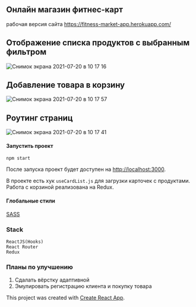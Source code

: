 ## Онлайн магазин фитнес-карт

рабочая версия сайта https://fitness-market-app.herokuapp.com/

## Отображение списка продуктов с выбранным фильтром
![Снимок экрана 2021-07-20 в 10 17 16](https://user-images.githubusercontent.com/64001891/126278954-661bb9db-e098-4f81-b567-5edc603ada01.png)

## Добавление товара в корзину

![Снимок экрана 2021-07-20 в 10 17 57](https://user-images.githubusercontent.com/64001891/126279057-303af99a-5005-4ca1-b30c-ebde0fdbe9b7.png)


## Роутинг страниц

![Снимок экрана 2021-07-20 в 10 17 41](https://user-images.githubusercontent.com/64001891/126279107-ddad8705-f240-4629-ac4f-b31459e12b46.png)


#### Запустить проект
```shell
npm start
```

После запуска проект будет доступен на [http://localhost:3000](http://localhost:3000).

В проекте есть хук `useCardList.js` для загрузки карточек с продуктами. Работа с корзиной реализована на Redux.


#### Глобальные стили

[SASS](https://sass-lang.com/)


### Stack
```shell
ReactJS(Hooks)
React Router
Redux
```

### Планы по улучшению

1. Сдалать вёрстку адаптивной
2. Эмулировать регистрацию клиента и покупку товара


This project was created with [Create React App](https://github.com/facebook/create-react-app).
